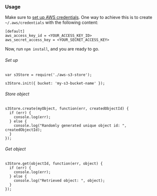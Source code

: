 ### Usage

Make sure to [set up AWS credentials](http://docs.aws.amazon.com/AWSJavaScriptSDK/guide/node-configuring.html#Setting_AWS_Credentials). One way to achieve this is to create `~/.aws/credentials` with the following content:

    [default]
    aws_access_key_id = <YOUR_ACCESS_KEY_ID>
    aws_secret_access_key = <YOUR_SECRET_ACCESS_KEY>

Now, run `npm install`, and you are ready to go.

###### Set up

    var s3Store = require('./aws-s3-store');

    s3Store.init({ bucket: 'my-s3-bucket-name' });

###### Store object

    s3Store.create(myObject, function(err, createdObjectId) {
      if (err) {
        console.log(err);
      } else {
        console.log("Randomly generated unique object id: ", createdObjectId);
      }
    });
    
###### Get object

    s3Store.get(objectId, function(err, object) {
      if (err) {
        console.log(err);
      } else {
        console.log("Retrieved object: ", object);
      }
    });